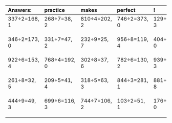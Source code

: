 | Answers: | practice | makes | perfect | ! |
| :--- | :--- | :--- | :--- | :--- |
| 337÷2=168, 1 | 268÷7=38, 2 | 810÷4=202, 2 | 746÷2=373, 0 | 129÷9=14, 3 | 
|   |   |   |   |   | 
|   |   |   |   |   | 
|   |   |   |   |   | 
| 346÷2=173, 0 | 331÷7=47, 2 | 232÷9=25, 7 | 956÷8=119, 4 | 404÷2=202, 0 | 
|   |   |   |   |   | 
|   |   |   |   |   | 
|   |   |   |   |   | 
| 922÷6=153, 4 | 768÷4=192, 0 | 302÷8=37, 6 | 782÷6=130, 2 | 939÷8=117, 3 | 
|   |   |   |   |   | 
|   |   |   |   |   | 
|   |   |   |   |   | 
| 261÷8=32, 5 | 209÷5=41, 4 | 318÷5=63, 3 | 844÷3=281, 1 | 881÷9=97, 8 | 
|   |   |   |   |   | 
|   |   |   |   |   | 
|   |   |   |   |   | 
| 444÷9=49, 3 | 699÷6=116, 3 | 744÷7=106, 2 | 103÷2=51, 1 | 176÷4=44, 0 | 
|   |   |   |   |   | 
|   |   |   |   |   | 
|   |   |   |   |   | 
